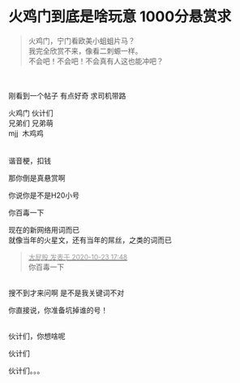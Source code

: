 # 火鸡门到底是啥玩意 1000分悬赏求


<div class="quote"><blockquote>火鸡门，宁门看欧美小蛆蛆片马？<br />
我完全欣赏不来，像看二刺螈一样。<br />
不会吧！不会吧！不会真有人这也能冲吧？</blockquote></div><br />
<br />
刚看到一个帖子 有点好奇 求司机带路

火鸡门 伙计们<br />
兄弟们 兄弟萌<br />
mjj&nbsp;&nbsp;木鸡鸡<br />
<br />
<br />
谐音梗，扣钱

那你倒是真悬赏啊

你说你是不是H20小号<img src="static/image/smiley/default/lol.gif" smilieid="12" border="0" alt="" />

你百毒一下&nbsp;&nbsp;

现在的新网络用词而已<br />
就像当年的火星文，还有当年的屌丝，之类的词而已

<div class="quote"><blockquote><font size="2"><a href="https://www.hostloc.com/forum.php?mod=redirect&amp;goto=findpost&amp;pid=9342177&amp;ptid=757687" target="_blank"><font color="#999999">大屁股 发表于 2020-10-23 17:48</font></a></font><br />
你百毒一下</blockquote></div><br />
搜不到才来问啊 是不是我关键词不对

你直接说，你准备坑掉谁的号！<br />
<br />
<img src="static/image/smiley/default/lol.gif" smilieid="12" border="0" alt="" /><img src="static/image/smiley/default/lol.gif" smilieid="12" border="0" alt="" /><img src="static/image/smiley/default/lol.gif" smilieid="12" border="0" alt="" />

伙计们，你想啥呢

伙计们

伙计们。。。

